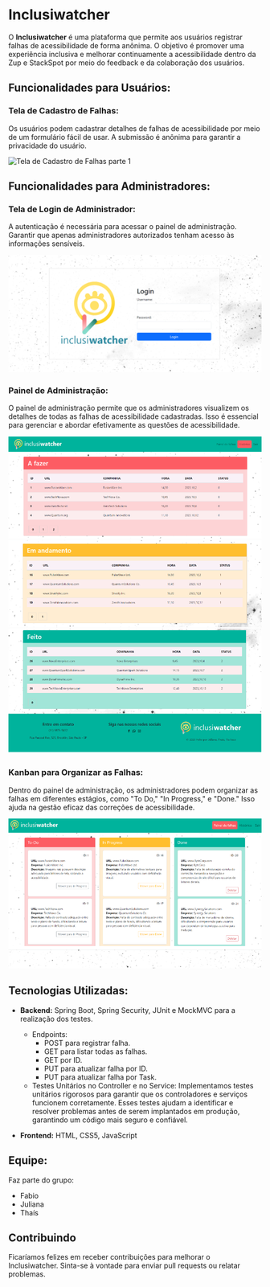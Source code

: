 # Inclusiwatcher

O **Inclusiwatcher** é uma plataforma que permite aos usuários registrar falhas de acessibilidade de forma anônima. O objetivo é promover uma experiência inclusiva e melhorar continuamente a acessibilidade dentro da Zup e StackSpot por meio do feedback e da colaboração dos usuários.

## Funcionalidades para Usuários:

### Tela de Cadastro de Falhas:

Os usuários podem cadastrar detalhes de falhas de acessibilidade por meio de um formulário fácil de usar. A submissão é anônima para garantir a privacidade do usuário.

![Tela de Cadastro de Falhas parte 1](https://github.com/tiofaso/squad5/assets/133882071/f43c5160-e48a-49b1-9d3a-c6d439932589)


## Funcionalidades para Administradores:

### Tela de Login de Administrador:

A autenticação é necessária para acessar o painel de administração. Garantir que apenas administradores autorizados tenham acesso às informações sensíveis.

![Tela de Login de Administrador](https://github.com/tiofaso/squad5/blob/feature/src/main/java/com/catalisa/squad5/front/img/telaLogin.png?raw=true)

### Painel de Administração:

O painel de administração permite que os administradores visualizem os detalhes de todas as falhas de acessibilidade cadastradas. Isso é essencial para gerenciar e abordar efetivamente as questões de acessibilidade.

![Painel de Administração parte 1](https://github.com/tiofaso/squad5/blob/feature-115-alteracao-readme-adc-img-final/src/main/java/com/catalisa/squad5/front/img/historicoParte1.png?raw=true)
![Painel de Administração parte 2](https://github.com/tiofaso/squad5/blob/feature-115-alteracao-readme-adc-img-final/src/main/java/com/catalisa/squad5/front/img/historicoParte2.png?raw=true)
![Painel de Administração parte 3](https://github.com/tiofaso/squad5/blob/feature-115-alteracao-readme-adc-img-final/src/main/java/com/catalisa/squad5/front/img/historicoParte3.png?raw=true)

### Kanban para Organizar as Falhas:

Dentro do painel de administração, os administradores podem organizar as falhas em diferentes estágios, como "To Do," "In Progress," e "Done." Isso ajuda na gestão eficaz das correções de acessibilidade.


![Kanban de Organização das Falhas](https://github.com/tiofaso/squad5/blob/feature-115-alteracao-readme-img/src/main/java/com/catalisa/squad5/front/img/telaPainelDeFalhas.png?raw=true)

## Tecnologias Utilizadas:

- **Backend:** Spring Boot, Spring Security, JUnit e MockMVC para a realização dos testes.
  - Endpoints:
    - POST para registrar falha.
    - GET para listar todas as falhas.
    - GET por ID.
    - PUT para atualizar falha por ID.
    - PUT para atualizar falha por Task.
  - Testes Unitários no Controller e no Service: Implementamos testes unitários rigorosos para garantir que os controladores e serviços funcionem corretamente. Esses testes ajudam a identificar e resolver problemas antes de serem implantados em produção, garantindo um código mais seguro e confiável.

- **Frontend:** HTML, CSS5, JavaScript

## Equipe:

Faz parte do grupo:
- Fabio
- Juliana
- Thaís

## Contribuindo

Ficaríamos felizes em receber contribuições para melhorar o Inclusiwatcher. Sinta-se à vontade para enviar pull requests ou relatar problemas.

